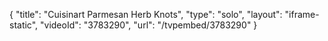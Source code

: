 {
    "title": "Cuisinart Parmesan Herb Knots",
    "type": "solo",
    "layout": "iframe-static",
    "videoId": "3783290",
    "url": "\/tvpembed\/3783290"
}